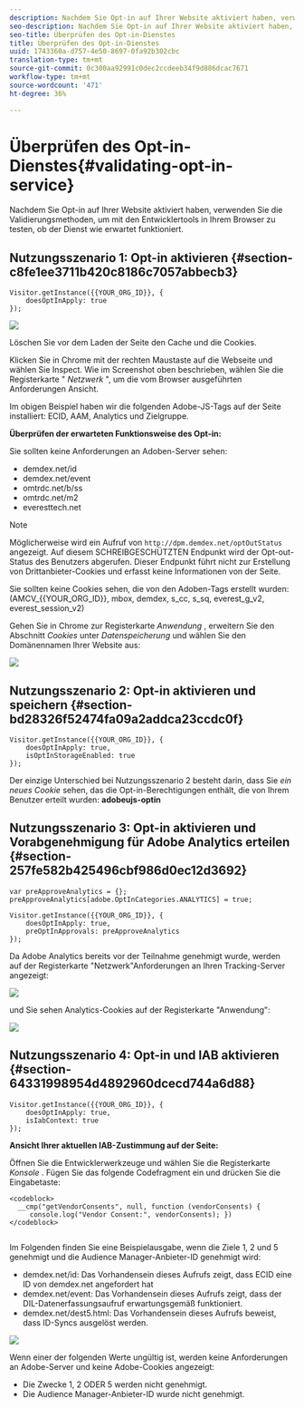 ```yaml
---
description: Nachdem Sie Opt-in auf Ihrer Website aktiviert haben, verwenden Sie die Validierungsmethoden, um mit den Entwicklertools in Ihrem Browser zu testen, ob der Dienst wie erwartet funktioniert.
seo-description: Nachdem Sie Opt-in auf Ihrer Website aktiviert haben, verwenden Sie die Validierungsmethoden, um mit den Entwicklertools in Ihrem Browser zu testen, ob der Dienst wie erwartet funktioniert.
seo-title: Überprüfen des Opt-in-Dienstes
title: Überprüfen des Opt-in-Dienstes
uuid: 1743360a-d757-4e50-8697-0fa92b302cbc
translation-type: tm+mt
source-git-commit: 0c300aa92991c0dec2ccdeeb34f9d886dcac7671
workflow-type: tm+mt
source-wordcount: '471'
ht-degree: 36%

---
```



# Überprüfen des Opt-in-Dienstes{#validating-opt-in-service}

Nachdem Sie Opt-in auf Ihrer Website aktiviert haben, verwenden Sie die Validierungsmethoden, um mit den Entwicklertools in Ihrem Browser zu testen, ob der Dienst wie erwartet funktioniert.

## Nutzungsszenario 1: Opt-in aktivieren {#section-c8fe1ee3711b420c8186c7057abbecb3}

```
Visitor.getInstance({{YOUR_ORG_ID}}, { 
    doesOptInApply: true 
});
```

![](assets/use_case_1_1.png)

Löschen Sie vor dem Laden der Seite den Cache und die Cookies.

Klicken Sie in Chrome mit der rechten Maustaste auf die Webseite und wählen Sie Inspect. Wie im Screenshot oben beschrieben, wählen Sie die Registerkarte &quot; *Netzwerk* &quot;, um die vom Browser ausgeführten Anforderungen Ansicht.

Im obigen Beispiel haben wir die folgenden Adobe-JS-Tags auf der Seite installiert: ECID, AAM, Analytics und Zielgruppe.

**Überprüfen der erwarteten Funktionsweise des Opt-in:**

Sie sollten keine Anforderungen an Adoben-Server sehen:

* demdex.net/id
* demdex.net/event
* omtrdc.net/b/ss
* omtrdc.net/m2
* everesttech.net

>[!NOTE]
>
>Möglicherweise wird ein Aufruf von `http://dpm.demdex.net/optOutStatus` angezeigt. Auf diesem SCHREIBGESCHÜTZTEN Endpunkt wird der Opt-out-Status des Benutzers abgerufen. Dieser Endpunkt führt nicht zur Erstellung von Drittanbieter-Cookies und erfasst keine Informationen von der Seite.

Sie sollten keine Cookies sehen, die von den Adoben-Tags erstellt wurden: (AMCV_{{YOUR_ORG_ID}}, mbox, demdex, s_cc, s_sq, everest_g_v2, everest_session_v2)

Gehen Sie in Chrome zur Registerkarte *Anwendung* , erweitern Sie den Abschnitt *Cookies* unter *Datenspeicherung* und wählen Sie den Domänennamen Ihrer Website aus:

![](assets/use_case_1_2.png)

## Nutzungsszenario 2: Opt-in aktivieren und speichern {#section-bd28326f52474fa09a2addca23ccdc0f}

```
Visitor.getInstance({{YOUR_ORG_ID}}, { 
    doesOptInApply: true, 
    isOptInStorageEnabled: true 
});
```

Der einzige Unterschied bei Nutzungsszenario 2 besteht darin, dass Sie *ein neues Cookie* sehen, das die Opt-in-Berechtigungen enthält, die von Ihrem Benutzer erteilt wurden: **adobeujs-optin**

## Nutzungsszenario 3: Opt-in aktivieren und Vorabgenehmigung für Adobe Analytics erteilen {#section-257fe582b425496cbf986d0ec12d3692}

```
var preApproveAnalytics = {}; 
preApproveAnalytics[adobe.OptInCategories.ANALYTICS] = true;

Visitor.getInstance({{YOUR_ORG_ID}}, { 
    doesOptInApply: true, 
    preOptInApprovals: preApproveAnalytics 
});
```

Da Adobe Analytics bereits vor der Teilnahme genehmigt wurde, werden auf der Registerkarte &quot;Netzwerk&quot;Anforderungen an Ihren Tracking-Server angezeigt:

![](assets/use_case_3_1.png)

und Sie sehen Analytics-Cookies auf der Registerkarte &quot;Anwendung&quot;:

![](assets/use_case_3_2.png)

## Nutzungsszenario 4: Opt-in und IAB aktivieren {#section-64331998954d4892960dcecd744a6d88}

```
Visitor.getInstance({{YOUR_ORG_ID}}, { 
    doesOptInApply: true, 
    isIabContext: true 
});
```

**Ansicht Ihrer aktuellen IAB-Zustimmung auf der Seite:**

Öffnen Sie die Entwicklerwerkzeuge und wählen Sie die Registerkarte *Konsole* . Fügen Sie das folgende Codefragment ein und drücken Sie die Eingabetaste:

```
<codeblock>
  __cmp("getVendorConsents", null, function (vendorConsents) { 
     console.log("Vendor Consent:", vendorConsents); }) 
</codeblock>  
  
```

Im Folgenden finden Sie eine Beispielausgabe, wenn die Ziele 1, 2 und 5 genehmigt und die Audience Manager-Anbieter-ID genehmigt wird:

* demdex.net/id: Das Vorhandensein dieses Aufrufs zeigt, dass ECID eine ID von demdex.net angefordert hat
* demdex.net/event: Das Vorhandensein dieses Aufrufs zeigt, dass der DIL-Datenerfassungsaufruf erwartungsgemäß funktioniert.
* demdex.net/dest5.html: Das Vorhandensein dieses Aufrufs beweist, dass ID-Syncs ausgelöst werden.

![](assets/use_case_4_1.png)

Wenn einer der folgenden Werte ungültig ist, werden keine Anforderungen an Adobe-Server und keine Adobe-Cookies angezeigt:

* Die Zwecke 1, 2 ODER 5 werden nicht genehmigt.
* Die Audience Manager-Anbieter-ID wurde nicht genehmigt.